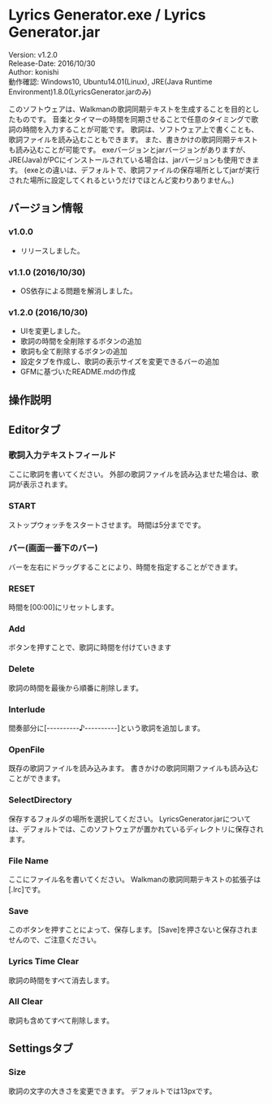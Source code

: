 Lyrics Generator.exe / Lyrics Generator.jar
==========================================

Version: v1.2.0  
Release-Date: 2016/10/30  
Author: konishi  
動作確認: Windows10, Ubuntu14.01(Linux), JRE(Java Runtime Environment)1.8.0(LyricsGenerator.jarのみ)

このソフトウェアは、Walkmanの歌詞同期テキストを生成することを目的としたものです。
音楽とタイマーの時間を同期させることで任意のタイミングで歌詞の時間を入力することが可能です。
歌詞は、ソフトウェア上で書くことも、歌詞ファイルを読み込むこともできます。
また、書きかけの歌詞同期テキストも読み込むことが可能です。
exeバージョンとjarバージョンがありますが、JRE(Java)がPCにインストールされている場合は、jarバージョンも使用できます。
(exeとの違いは、デフォルトで、歌詞ファイルの保存場所としてjarが実行された場所に設定してくれるというだけでほとんど変わりありません。)

## バージョン情報
### v1.0.0
- リリースしました。

### v1.1.0 (2016/10/30)  
- OS依存による問題を解消しました。

### v1.2.0 (2016/10/30)  
- UIを変更しました。
- 歌詞の時間を全削除するボタンの追加
- 歌詞も全て削除するボタンの追加
- 設定タブを作成し、歌詞の表示サイズを変更できるバーの追加
- GFMに基づいたREADME.mdの作成


## 操作説明

## Editorタブ
### 歌詞入力テキストフィールド
ここに歌詞を書いてください。
外部の歌詞ファイルを読み込ませた場合は、歌詞が表示されます。

### START
ストップウォッチをスタートさせます。
時間は5分までです。

### バー(画面一番下のバー)
バーを左右にドラッグすることにより、時間を指定することができます。

### RESET
時間を[00:00]にリセットします。

### Add
ボタンを押すことで、歌詞に時間を付けていきます

### Delete
歌詞の時間を最後から順番に削除します。

### Interlude
間奏部分に[----------♪----------]という歌詞を追加します。

### OpenFile
既存の歌詞ファイルを読み込みます。
書きかけの歌詞同期ファイルも読み込むことができます。

### SelectDirectory
保存するフォルダの場所を選択してください。
LyricsGenerator.jarについては、デフォルトでは、このソフトウェアが置かれているディレクトリに保存されます。

### File Name
ここにファイル名を書いてください。
Walkmanの歌詞同期テキストの拡張子は[.lrc]です。

### Save
このボタンを押すことによって、保存します。
[Save]を押さないと保存されませんので、ご注意ください。

### Lyrics Time Clear
歌詞の時間をすべて消去します。

### All Clear
歌詞も含めてすべて削除します。


## Settingsタブ
### Size
歌詞の文字の大きさを変更できます。
デフォルトでは13pxです。
